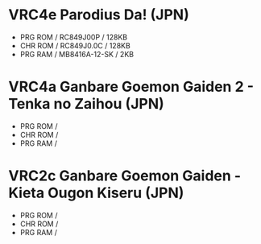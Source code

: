 # VRC4e Parodius Da! (JPN)
* PRG ROM / RC849J00P / 128KB
* CHR ROM / RC849J0.0C / 128KB
* PRG RAM / MB8416A-12-SK / 2KB
# VRC4a Ganbare Goemon Gaiden 2 - Tenka no Zaihou (JPN)
* PRG ROM /
* CHR ROM /
* PRG RAM /
# VRC2c Ganbare Goemon Gaiden - Kieta Ougon Kiseru (JPN)
* PRG ROM /
* CHR ROM /
* PRG RAM /
